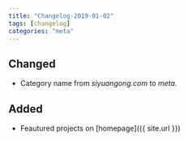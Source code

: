 ```yaml
---
title: "Changelog-2019-01-02"
tags: [changelog]
categories: "meta"
---
```


## Changed
- Category name from *siyuangong.com* to *meta*.

## Added
- Feautured projects on [homepage]({{ site.url }})